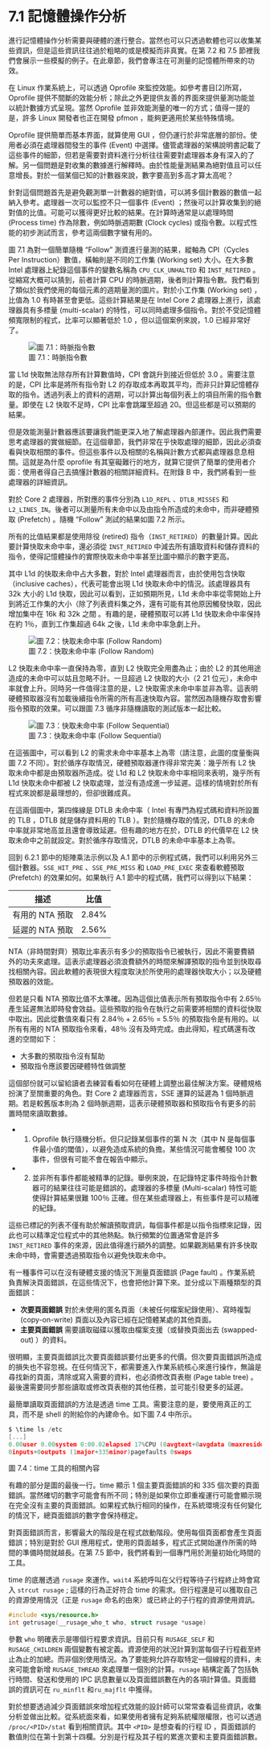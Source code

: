 # 7.1 記憶體操作分析

進行記憶體操作分析需要與硬體的進行整合。當然也可以只透過軟體也可以收集某些資訊，但是這些資訊往往過於粗略的或是模擬而非真實。在第 7.2 和 7.5 節裡我們會展示一些模擬的例子。在此章節，我們會專注在可測量的記憶體所帶來的功效。

在 Linux 作業系統上，可以透過 Oprofile 來監控效能。如參考書目[2]所寫，Oprofile 提供不間斷的效能分析；除此之外更提供友善的界面來提供量測功能並以統計數據方式呈現。當然 Oprofile 並非效能測量的唯一的方式；值得一提的是，許多 Linux 開發者也正在開發 pfmon ，能夠更適用於某些特殊情境。

Oprofile 提供簡單而基本界面，就算使用 GUI ，但仍運行於非常底層的部份。使用者必須在處理器間發生的事件 (Event) 中選擇。儘管處理器的架構說明書記載了這些事件的細節，但若是需要對資料進行分析往往需要對處理器本身有深入的了解。另一個問題是對收集的數據進行解釋時。由於性能量測結果為絕對值且可以任意增長。對於一個某個已知的計數器來說，數字要高到多高才算太高呢？

針對這個問題首先是避免觀測單一計數器的絕對值，可以將多個計數器的數值一起納入參考。處理器一次可以監控不只一個事件 (Event) ；然後可以計算收集到的絕對值的比值。可能可以獲得更好比較的結果。在計算時通常是以處理時間 (Process time) 作為除數，例如時脈週期數 (Clock cycles) 或指令數。以程式性能的初步測試而言，參考這兩個數字蠻有用的。

圖 7.1 為對一個簡單隨機 “Follow” 測資進行量測的結果，縱軸為 CPI（Cycles Per Instruction）數值，橫軸則是不同的工作集 (Working set) 大小。在大多數 Intel 處理器上紀錄這個事件的變數名稱為 `CPU_CLK_UNHALTED` 和 `INST_RETIRED` 。從縮寫大概可以猜到，前者計算 CPU 的時脈週期，後者則計算指令數。我們看到了類似於我們使用的每個元素的週期量測的圖片。對於小工作集 (Working set) ，比值為 1.0 有時甚至會更低。這些計算結果是在 Intel Core 2 處理器上進行，該處理器具有多標量 (multi-scalar) 的特性，可以同時處理多個指令。對於不受記憶體頻寬限制的程式，比率可以顯著低於 1.0 ，但以這個案例來說，1.0 已經非常好了。

<figure>
  <img src="../assets/figure-7.1.png" alt="圖 7.1：時脈指令數">
  <figcaption>圖 7.1：時脈指令數</figcaption>
</figure>

當 L1d 快取無法除存所有計算數值時，CPI 會跳升到接近但低於 3.0 。需要注意的是，CPI 比率是將所有指令對 L2 的存取成本再取其平均，而非只計算記憶體存取的指令。透過列表上的資料的週期，可以計算出每個列表上的項目所需的指令數量。即使在 L2 快取不足時，CPI 比率會跳躍至超過 20。但這些都是可以預期的結果。

但是效能測量計數器應該要讓我們能更深入地了解處理器內部運作。因此我們需要思考處理器的實做細節。在這個章節，我們非常在乎快取處理的細節，因此必須查看與快取相關的事件。但這些事件以及相關的名稱與計數方式都與處理器息息相關。這就是為什麼 oprofile 有其窒礙難行的地方，就算它提供了簡單的使用者介面：使用者得自己去搞懂計數器的相關詳細資料。在附錄 B 中，我們將看到一些處理器的詳細資訊。

對於 Core 2 處理器，所對應的事件分別為 `L1D_REPL` 、`DTLB_MISSES` 和 `L2_LINES_IN`。後者可以測量所有未命中以及由指令所造成的未命中，而非硬體預取 (Prefetch) 。隨機 “Follow” 測試的結果如圖 7.2 所示。

所有的比值結果都是使用除役 (retired) 指令（`INST_RETIRED`）的數量計算。因此要計算快取未命中率，還必須從 `INST_RETIRED` 中減去所有讀取資料和儲存資料的指令，使得記憶體操作的實際快取未命中率甚至比圖中顯示的數字更高。

其中 L1d 的快取未命中占大多數，對於 Intel 處理器而言，由於使用包含快取（inclusive caches），代表可能會出現 L1d 快取未命中的情況。該處理器具有 32k 大小的 L1d 快取，因此可以看到，正如預期所見，L1d 未命中率從零開始上升到將近工作集的大小（除了列表資料集之外，還有可能有其他原因觸發快取，因此增加集中在 16k 和 32k 之間 。有趣的是，硬體預取可以將 L1d 快取未命中率保持在約 1％，直到工作集超過 64k 之後，L1d 未命中率急劇上升。

<figure>
  <img src="../assets/figure-7.2.png" alt="圖 7.2：快取未命中率 (Follow Random)">
  <figcaption>圖 7.2：快取未命中率 (Follow Random)</figcaption>
</figure>

L2 快取未命中率一直保持為零，直到 L2 快取完全用盡為止；由於 L2 的其他用途造成的未命中可以姑且忽略不計。一旦超過 L2 快取的大小（2
21 位元），未命中率就會上升。同時另一件值得注意的是，L2 快取需求未命中率並非為零。這表明硬體預取器沒有加載後續指令所需的所有高速快取內容。當然因為隨機存取會影響指令預取的效果。可以跟圖 7.3 循序非隨機讀取的測試版本一起比較。

<figure>
  <img src="../assets/figure-7.3.png" alt="圖 7.3：快取未命中率 (Follow Sequential)">
  <figcaption>圖 7.3：快取未命中率 (Follow Sequential)</figcaption>
</figure>

在這張圖中，可以看到 L2 的需求未命中率基本上為零（請注意，此圖的度量衡與圖 7.2 不同）。對於循序存取情況，硬體預取器運作得非常完美：幾乎所有 L2 快取未命中都是由預取器所造成。從 L1d 和 L2 快取未命中率相同來表明，幾乎所有 L1d 快取未命中都被 L2 快取處理，並沒有造成進一步延遲。這樣的情境對於所有程式來說都是最理想的，但卻很難成真。

在這兩個圖中，第四條線是 DTLB 未命中率（ Intel 有專門為程式碼和資料所設置的 TLB ，DTLB 就是儲存資料用的 TLB ）。對於隨機存取的情況，DTLB 的未命中率就非常地高並且還會導致延遲。但有趣的地方在於，DTLB 的代價早在 L2 快取未命中之前就設定。對於循序存取情況，DTLB 的未命中率基本上為零。

回到 6.2.1 節中的矩陣乘法示例以及 A.1 節中的示例程式碼，我們可以利用另外三個計數器。`SSE_HIT_PRE` 、`SSE_PRE_MISS` 和 `LOAD_PRE_EXEC` 來查看軟體預取 (Prefetch) 的效果如何。如果執行 A.1 節中的程式碼，我們可以得到以下結果：

描述 | 比值
--- | ---
有用的 NTA 預取 | 2.84%
延遲的 NTA 預取 | 2.56%

NTA（非時間對齊）預取比率表示有多少的預取指令已被執行，因此不需要費額外的功夫來處理。這表示處理器必須浪費額外的時間來解譯預取的指令並到快取尋找相關內容。因此軟體的表現很大程度取決於所使用的處理器快取大小；以及硬體預取器的效能。

但若是只看 NTA 預取比值不太準確。因為這個比值表示所有預取指令中有 2.65％ 產生延遲無法即時發會效益。這些預取的指令在執行之前需要將相關的資料從快取中取出。因此從數值來看只有 2.84％ + 2.65％ = 5.5％ 的預取指令是有用的。以所有有用的 NTA 預取指令來看，48％ 沒有及時完成。由此得知，程式碼還有改進的空間如下：

* 大多數的預取指令沒有幫助
* 預取指令應該要因硬體特性做調整

這個部份就可以留給讀者去練習看看如何在硬體上調整出最佳解決方案。硬體規格扮演了至關重要的角色。對 Core 2 處理器而言，SSE 運算的延遲為 1 個時脈週期。若是較舊版本則為 2 個時脈週期，這表示硬體預取器和預取指令有更多的前置時間來讀取數據。

- 1. Oprofile 執行隨機分析。但只記錄某個事件的第 N 次（其中 N 是每個事件最小值的閾值），以避免造成系統的負擔。某些情況可能會觸發 100 次事件，但很有可能不會在報告中顯示。

- 2. 並非所有事件都能被精準的記錄。舉例來說，在記錄特定事件時指令計數器可的結果往往可能是錯誤的。處理器的多標量 (Multi-scalar) 特性可能使得計算結果很難 100％ 正確。但在某些處理器上，有些事件是可以精確的紀錄。

這些已標記的列表不僅有助於解讀預取資訊，每個事件都是以指令指標來記錄，因此也可以精準定位程式中的其他熱點。執行頻繁的位置通常會是許多 `INST_RETIRED` 事件的來源，因此值得進行額外的調整。如果觀測結果有許多快取未命中時，會需要透過預取指令以避免快取未命中。

有一種事件可以在沒有硬體支援的情況下測量頁面錯誤 (Page fault) 。作業系統負責解決頁面錯誤，在這些情況下，也會把他計算下來。並分成以下兩種類型的頁面錯誤：

- **次要頁面錯誤** 對於未使用的匿名頁面（未被任何檔案紀錄使用）、寫時複製 (copy-on-write) 頁面以及內容已經在記憶體某處的其他頁面。
- **主要頁面錯誤** 需要讀取磁碟以獲取由檔案支援（或替換頁面出去 (swapped-out) ）的資料。

很明顯，主要頁面錯誤比次要頁面錯誤要付出更多的代價。但次要頁面錯誤所造成的損失也不容忽視。在任何情況下，都需要進入作業系統核心來進行操作，無論是尋找新的頁面，清除或寫入需要的資料，也必須修改頁表樹 (Page table tree) 。最後還需要同步那些讀取或修改頁表樹的其他任務，並可能引發更多的延遲。

最簡單讀取頁面錯誤的方法是透過 time 工具。需要注意的是，要使用真正的工具，而不是 shell 的附給你的內建命令。如下圖 7.4 中所示。

```c
$ \time ls /etc
[...]
0.00user 0.00system 0:00.02elapsed 17%CPU (0avgtext+0avgdata 0maxresident)k
0inputs+0outputs (1major+335minor)pagefaults 0swaps
```
圖 7.4：time 工具的相關內容

有趣的部分是圖的最後一行。time 顯示 1 個主要頁面錯誤的和 335 個次要的頁面錯誤。當然確切的數字可能會有所不同；特別是如果你立即重複運行可能會顯示現在完全沒有主要的頁面錯誤。如果程式執行相同的操作，在系統環境沒有任何變化的情況下，總頁面錯誤的數字會保持穩定。

對頁面錯誤而言，影響最大的階段是在程式啟動階段。使用每個頁面都會產生頁面錯誤；特別是對於 GUI 應用程式，使用的頁面越多，程式正式開始運作所需的時間的準備時間就越長。在第 7.5 節中，我們將看到一個專門用於測量初始化時間的工具。

time 的底層透過 `rusage` 來運作。`wait4` 系統呼叫在父行程等待子行程終止時會寫入 `strcut rusage` ; 這樣的行為正好符合 time 的需求。但行程還是可以獲取自己的資源使用情況（正是 `rusage` 命名的由來）或已終止的子行程的資源使用資訊。

```c
#include <sys/resource.h>
int getrusage(__rusage_who_t who, struct rusage *usage)
```

參數 `who` 明確表示是哪個行程要求資訊。目前只有 `RUSAGE_SELF` 和 
`RUSAGE_CHILDREN` 兩個變數有被定義。資源使用的狀況計算到當每個子行程截至終止為止的加總。而非個別使用情況。為了要能夠允許存取特定一個線程的資料，未來可能會新增 `RUSAGE_THREAD` 來處理單一個別的計算。`rusage` 結構定義了包括執行時間、發送和使用的 IPC 訊息數量以及頁面錯誤數在內的各項計算值。頁面錯誤的資訊可在 `ru_minflt` 和`ru_majflt` 中獲得。

對於想要透過減少頁面錯誤來增加程式效能的設計師可以常常查看這些資訊，收集分析並做出比較。從系統面來看，如果使用者擁有足夠系統權限權限，也可以透過 `/proc/<PID>/stat` 看到相關資訊。其中 `<PID>` 是想查看的行程 ID ，頁面錯誤的數值則位在第十到第十四欄。分別是行程及其子程的累進次要和主要頁面錯誤數。
